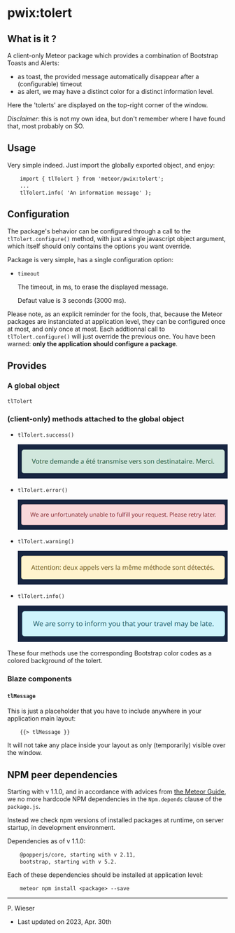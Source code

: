 # pwix:tolert

## What is it ?

A client-only Meteor package which provides a combination of Bootstrap Toasts and Alerts:
- as toast, the provided message automatically disappear after a (configurable) timeout
- as alert, we may have a distinct color for a distinct information level.

Here the 'tolerts' are displayed on the top-right corner of the window.

_Disclaimer_: this is not my own idea, but don't remember where I have found that, most probably on SO.

## Usage

Very simple indeed. Just import the globally exported object, and enjoy:

```
    import { tlTolert } from 'meteor/pwix:tolert';
    ...
    tlTolert.info( 'An information message' );
```

## Configuration

The package's behavior can be configured through a call to the `tlTolert.configure()` method, with just a single javascript object argument, which itself should only contains the options you want override.

Package is very simple, has a single configuration option:

- `timeout`

    The timeout, in ms, to erase the displayed message.

    Defaut value is 3 seconds (3000 ms).

Please note, as an explicit reminder for the fools, that, because the Meteor packages are instanciated at application level, they can be configured once at most, and only once at most. Each addtionnal call to `tlTolert.configure()` will just override the previous one. You have been warned: **only the application should configure a package**.

## Provides

### A global object

`tlTolert`

### (client-only) methods attached to the global object

- `tlTolert.success()`

    ![success](/maintainer/png/success.png)

- `tlTolert.error()`

    ![error](/maintainer/png/error.png)

- `tlTolert.warning()`

    ![warning](/maintainer/png/warning.png)

- `tlTolert.info()`

    ![info](/maintainer/png/info.png)

These four methods use the corresponding Bootstrap color codes as a colored background of the tolert.

### Blaze components

#### `tlMessage`

This is just a placeholder that you have to include anywhere in your application main layout:

```
    {{> tlMessage }}
```

It will not take any place inside your layout as only (temporarily) visible over the window.

## NPM peer dependencies

Starting with v 1.1.0, and in accordance with advices from [the Meteor Guide](https://guide.meteor.com/writing-atmosphere-packages.html#npm-dependencies), we no more hardcode NPM dependencies in the `Npm.depends` clause of the `package.js`. 

Instead we check npm versions of installed packages at runtime, on server startup, in development environment.

Dependencies as of v 1.1.0:
```
    @popperjs/core, starting with v 2.11,
    bootstrap, starting with v 5.2.
```
Each of these dependencies should be installed at application level:
```
    meteor npm install <package> --save
```

---
P. Wieser
- Last updated on 2023, Apr. 30th
